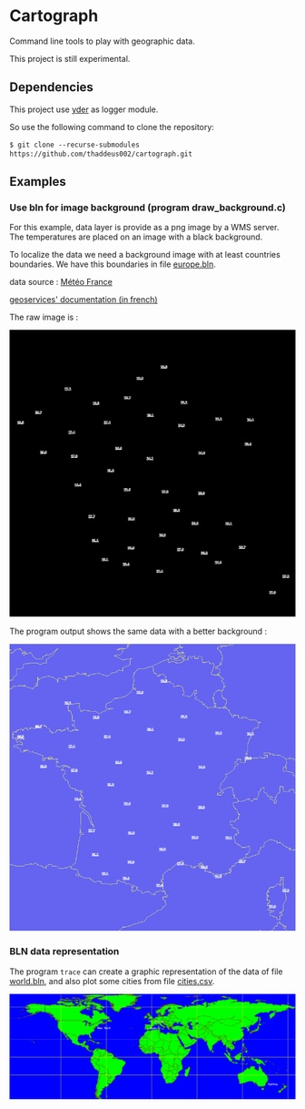# Cartograph
Command line tools to play with geographic data.

This project is still experimental.

## Dependencies

This project use [yder](https://github.com/babelouest/yder) as logger module.

So use the following command to clone the repository:

```shell
$ git clone --recurse-submodules https://github.com/thaddeus002/cartograph.git
```

## Examples

### Use bln for image background (program draw_background.c)

For this example, data layer is provide as a png image by a WMS server. The temperatures are placed on an image with a black background.

To localize the data we need a background image with at least countries boundaries. We have this boundaries in file [europe.bln](data/europe.bln).

data source : [Météo France](https://donneespubliques.meteofrance.fr/?fond=geoservices&id_dossier=14)

[geoservices' documentation (in french)](https://donneespubliques.meteofrance.fr/client/gfx/utilisateur/File/documentation-webservices-inspire.pdf)

The raw image is :

![raw_fr](assets/observations.png)

The program output shows the same data with a better background :

![bln_fr](assets/background_observations.png)

### BLN data representation

The program `trace` can create a graphic representation of the data of file [world.bln](data/world.bln), and also plot some cities from file [cities.csv](data/cities.csv).

![world](assets/world.png)
